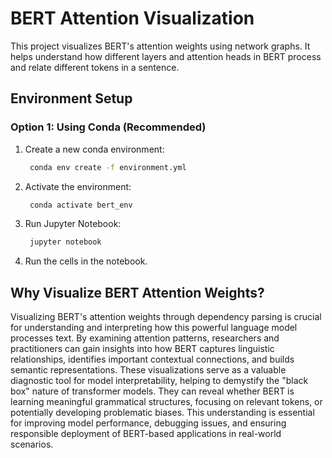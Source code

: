 # BERT Attention Visualization

This project visualizes BERT's attention weights using network graphs. It helps understand how different layers and attention heads in BERT process and relate different tokens in a sentence.

## Environment Setup

### Option 1: Using Conda (Recommended)

1. Create a new conda environment:
   ```bash
    conda env create -f environment.yml
   ```

2. Activate the environment:
   ```bash
    conda activate bert_env
   ```
3. Run Jupyter Notebook:
   ```bash
    jupyter notebook
   ```
4. Run the cells in the notebook.
## Why Visualize BERT Attention Weights?

Visualizing BERT's attention weights through dependency parsing is crucial for understanding and interpreting how this powerful language model processes text. By examining attention patterns, researchers and practitioners can gain insights into how BERT captures linguistic relationships, identifies important contextual connections, and builds semantic representations. These visualizations serve as a valuable diagnostic tool for model interpretability, helping to demystify the "black box" nature of transformer models. They can reveal whether BERT is learning meaningful grammatical structures, focusing on relevant tokens, or potentially developing problematic biases. This understanding is essential for improving model performance, debugging issues, and ensuring responsible deployment of BERT-based applications in real-world scenarios.

